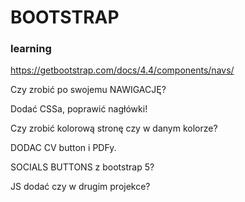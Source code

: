 # BOOTSTRAP 
### learning 

https://getbootstrap.com/docs/4.4/components/navs/

Czy zrobić po swojemu NAWIGACJĘ?

Dodać CSSa, poprawić nagłówki! 

Czy zrobić kolorową stronę czy w danym kolorze?

DODAC CV button i PDFy.

SOCIALS BUTTONS z bootstrap 5?

JS dodać czy w drugim projekce?

